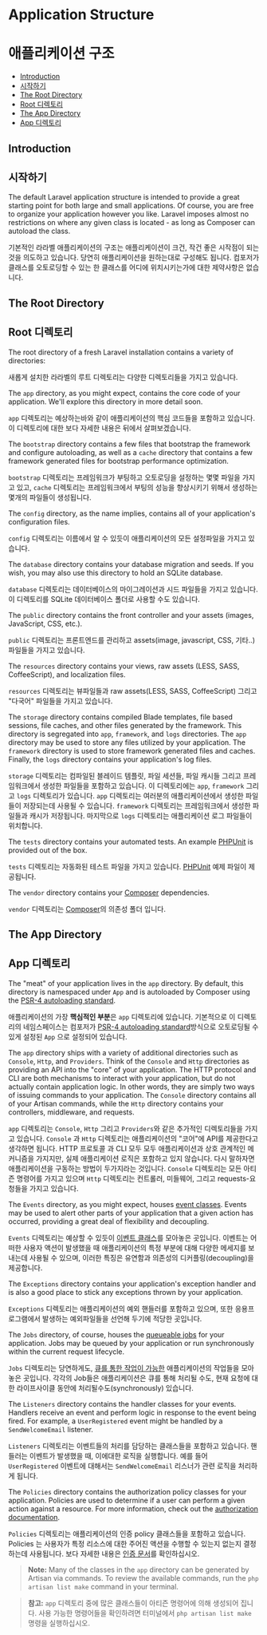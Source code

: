 # Application Structure
# 애플리케이션 구조

- [Introduction](#introduction)
- [시작하기](#introduction)
- [The Root Directory](#the-root-directory)
- [Root 디렉토리](#the-root-directory)
- [The App Directory](#the-app-directory)
- [App 디렉토리](#the-app-directory)

<a name="introduction"></a>
## Introduction
## 시작하기

The default Laravel application structure is intended to provide a great starting point for both large and small applications. Of course, you are free to organize your application however you like. Laravel imposes almost no restrictions on where any given class is located - as long as Composer can autoload the class. 

기본적인 라라벨 애플리케이션의 구조는 애플리케이션이 크건, 작건 좋은 시작점이 되는것을 의도하고 있습니다. 당연히 애플리케이션을 원하는대로 구성해도 됩니다. 컴포저가 클래스를 오토로딩할 수 있는 한 클래스를 어디에 위치시키는가에 대한 제약사항은 없습니다. 

<a name="the-root-directory"></a>
## The Root Directory
## Root 디렉토리

The root directory of a fresh Laravel installation contains a variety of directories:

새롭게 설치한 라라벨의 루트 디렉토리는 다양한 디렉토리들을 가지고 있습니다. 

The `app` directory, as you might expect, contains the core code of your application. We'll explore this directory in more detail soon.

`app` 디렉토리는 예상하는바와 같이 애플리케이션의 핵심 코드들을 포함하고 있습니다. 이 디렉토리에 대한 보다 자세한 내용은 뒤에서 살펴보겠습니다. 

The `bootstrap` directory contains a few files that bootstrap the framework and configure autoloading, as well as a `cache` directory that contains a few framework generated files for bootstrap performance optimization.

`bootstrap` 디렉토리는 프레임워크가 부팅하고 오토로딩을 설정하는 몇몇 파일을 가지고 있고, `cache` 디렉토리는 프레임워크에서 부팅의 성능을 향상시키기 위해서 생성하는 몇개의 파일들이 생성됩니다. 

The `config` directory, as the name implies, contains all of your application's configuration files. 

`config` 디렉토리는 이름에서 알 수 있듯이 애플리케이션의 모든 설정파일을 가지고 있습니다. 

The `database` directory contains your database migration and seeds. If you wish, you may also use this directory to hold an SQLite database.

`database` 디렉토리는 데이터베이스의 마이그레이션과 시드 파일들을 가지고 있습니다. 이 디렉토리를 SQLite 데이터베이스 폴더로 사용할 수도 있습니다.

The `public` directory contains the front controller and your assets (images, JavaScript, CSS, etc.). 

`public` 디렉토리는 프론트엔드를 관리하고 assets(image, javascript, CSS, 기타..) 파일들을 가지고 있습니다. 

The `resources` directory contains your views, raw assets (LESS, SASS, CoffeeScript), and localization files.

`resources` 디렉토리는 뷰파일들과 raw assets(LESS, SASS, CoffeeScript) 그리고 "다국어" 파일들을 가지고 있습니다. 

The `storage` directory contains compiled Blade templates, file based sessions, file caches, and other files generated by the framework. This directory is segregated into `app`, `framework`, and `logs` directories. The `app` directory may be used to store any files utilized by your application. The `framework` directory is used to store framework generated files and caches. Finally, the `logs` directory contains your application's log files.

`storage` 디렉토리는 컴파일된 블레이드 템플릿, 파일 세션들, 파일 캐시들 그리고 프레임워크에서 생성한 파일들을 포함하고 있습니다. 이 디렉토리에는 `app`, `framework` 그리고 `logs` 디렉토리가 있습니다. `app` 디렉토리는 여러분의 애플리케이션에서 생성한 파일들이 저장되는데 사용될 수 있습니다. `framework` 디렉토리는 프레임워크에서 생성한 파일들과 캐시가 저장됩니다. 마지막으로 `logs` 디렉토리는 애플리케이션 로그 파일들이 위치합니다. 

The `tests` directory contains your automated tests. An example [PHPUnit](https://phpunit.de/) is provided out of the box.

`tests` 디렉토리는 자동화된 테스트 파일을 가지고 있습니다. [PHPUnit](https://phpunit.de/) 예제 파일이 제공됩니다. 

The `vendor` directory contains your [Composer](https://getcomposer.org) dependencies.

`vendor` 디렉토리는 [Composer](https://getcomposer.org)의 의존성 폴더 입니다. 

<a name="the-app-directory"></a>
## The App Directory
## App 디렉토리

The "meat" of your application lives in the `app` directory. By default, this directory is namespaced under `App` and is autoloaded by Composer using the [PSR-4 autoloading standard](http://www.php-fig.org/psr/psr-4/).

애플리케이션의 가장 **핵심적인 부분**은 `app` 디렉토리에 있습니다. 기본적으로 이 디렉토리의 네임스페이스는 컴포저가 [PSR-4 autoloading standard](http://www.php-fig.org/psr/psr-4/)방식으로 오토로딩될 수 있게 설정된 `App` 으로 설정되어 있습니다.

The `app` directory ships with a variety of additional directories such as `Console`, `Http`, and `Providers`. Think of the `Console` and `Http` directories as providing an API into the "core" of your application. The HTTP protocol and CLI are both mechanisms to interact with your application, but do not actually contain application logic. In other words, they are simply two ways of issuing commands to your application. The `Console` directory contains all of your Artisan commands, while the `Http` directory contains your controllers, middleware, and requests.

`app` 디렉토리는 `Console`, `Http` 그리고 `Providers`와 같은 추가적인 디렉토리들을 가지고 있습니다. `Console` 과 `Http` 디렉토리는 애플리케이션의 "코어"에 API를 제공한다고 생각하면 됩니다. HTTP 프로토콜 과 CLI 모두 모두 애플리케이션과 상호 관계적인 메커니즘을 가지지만, 실제 애플리케이션 로직은 포함하고 있지 않습니다. 다시 말하자면 애플리케이션을 구동하는 방법이 두가지라는 것입니다. `Console` 디렉토리는 모든 아티즌 명령어를 가지고 있으며 `Http` 디렉토리는 컨트롤러, 미들웨어, 그리고 requests-요청들을 가지고 있습니다. 

The `Events` directory, as you might expect, houses [event classes](/docs/{{version}}/events). Events may be used to alert other parts of your application that a given action has occurred, providing a great deal of flexibility and decoupling.

`Events` 디렉토리는 예상할 수 있듯이 [이벤트 클래스](/docs/{{version}}/events)를 모아놓은 곳입니다. 이벤트는 어떠한 사용자 액션이 발생했을 때 애플리케이션의 특정 부분에 대해 다양한 메세지를 보내는데 사용될 수 있으며, 이러한 특징은 유연함과 의존성의 디커플링(decoupling)을 제공합니다.

The `Exceptions` directory contains your application's exception handler and is also a good place to stick any exceptions thrown by your application. 

`Exceptions` 디렉토리는 애플리케이션의 예외 핸들러를 포함하고 있으며, 또한 응용프로그램에서 발생하는 예외파일들을 선언해 두기에 적당한 곳입니다.

The `Jobs` directory, of course, houses the [queueable jobs](/docs/{{version}}/queues) for your application. Jobs may be queued by your application or run synchronously within the current request lifecycle.

`Jobs` 디렉토리는 당연하게도, [큐를 통한 작업이 가능한](/docs/{{version}}/queues) 애플리케이션의 작업들을 모아놓은 곳입니다. 각각의 Job들은 애플리케이션은 큐를 통해 처리될 수도, 현재 요청에 대한 라이프사이클 동안에 처리될수도(synchronously) 있습니다. 

The `Listeners` directory contains the handler classes for your events. Handlers receive an event and perform logic in response to the event being fired. For example, a `UserRegistered` event might be handled by a `SendWelcomeEmail` listener.

`Listeners` 디렉토리는 이벤트들의 처리를 담당하는 클래스들을 포함하고 있습니다. 핸들러는 이벤트가 발생했을 때, 이에대한 로직을 실행합니다. 예를 들어 `UserRegistered` 이벤트에 대해서는 `SendWelcomeEmail` 리스너가 관련 로직을 처리하게 됩니다. 

The `Policies` directory contains the authorization policy classes for your application. Policies are used to determine if a user can perform a given action against a resource. For more information, check out the [authorization documentation](/docs/{{version}}/authorization).

`Policies` 디렉토리는 애플리케이션의 인증 policy 클래스들을 포함하고 있습니다. Policies 는 사용자가 특정 리소스에 대한 주어진 액션을 수행할 수 있는지 없는지 결정하는데 사용됩니다. 보다 자세한 내용은 [인증 문서](/docs/{{version}}/authorization)를 확인하십시오.

> **Note:** Many of the classes in the `app` directory can be generated by Artisan via commands. To review the available commands, run the `php artisan list make` command in your terminal.  

> **참고:** `app` 디렉토리 중에 많은 클래스들이 아티즌 명령어에 의해 생성되어 집니다. 사용 가능한 명령어들을 확인하려면 터미널에서 `php artisan list make` 명령을 실행하십시오.
